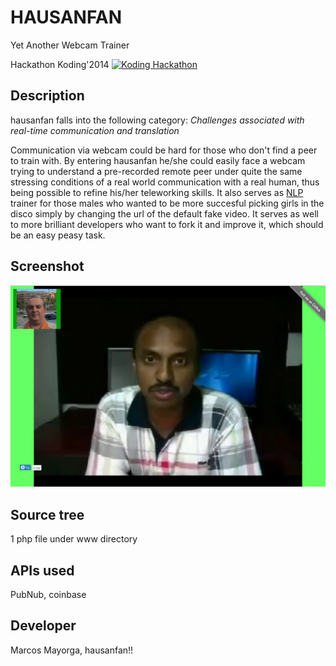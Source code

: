 
# HAUSANFAN
Yet Another Webcam Trainer

Hackathon Koding'2014
[![Koding Hackathon](https://github.com/mm-s/hackathon.submit/blob/master/images/badge.png "Koding Hackathon")](https://koding.com/Hackathon)

## Description

hausanfan falls into the following category:
*Challenges associated with real-time communication and translation*

Communication via webcam could be hard for those who don't find a peer to train with. By entering hausanfan he/she could easily face a webcam trying to understand a pre-recorded remote peer under quite the same stressing conditions of a real world communication with a real human, thus being possible to refine his/her teleworking skills.
It also serves as <a href="http://en.wikipedia.org/wiki/Neuro-linguistic_programming">NLP</a> trainer for those males who wanted to be more succesful picking girls in the disco simply by changing the url of the default fake video.
It serves as well to more brilliant developers who want to fork it and improve it, which should be an easy peasy task.

## Screenshot
![Koding](https://github.com/mm-s/hausanfan/blob/master/img/sshot.png "Koding")

## Source tree
 1 php file under www directory

## APIs used
PubNub, coinbase

## Developer
Marcos Mayorga, hausanfan!!


